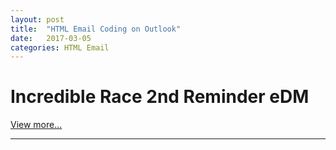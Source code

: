 ```yaml
---
layout: post
title:  "HTML Email Coding on Outlook"
date:   2017-03-05
categories: HTML Email
---
```


# Incredible Race 2nd Reminder eDM

[View more...](https://goo.gl/WVdF7v)


---
